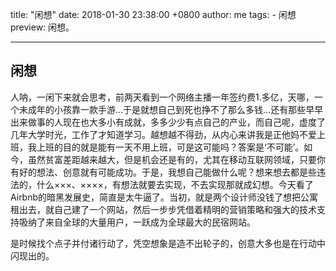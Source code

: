 title: "闲想"
date: 2018-01-30 23:38:00 +0800
author: me
tags:
    - 闲想
preview: 闲想。

---

## 闲想

人呐，一闲下来就会思考，前两天看到一个网络主播一年签约费1.多亿，天哪，一个未成年的小孩靠一款手游...于是就想自己到死也挣不了那么多钱...还有那些早早出来做事的人现在也大多小有成就，多多少少有点自己的产业，而自己呢，虚度了几年大学时光，工作了才知道学习。越想越不得劲，从内心来讲我是正他妈不爱上班，我上班的目的就是能有一天不用上班，可是这可能吗？答案是‘不可能’。如今，虽然贫富差距越来越大，但是机会还是有的，尤其在移动互联网领域，只要你有好的想法、创意就有可能成功。于是，我想自己能做什么呢？想来想去都是些违法的，什么×××、××××，有想法就要去实现，不去实现那就成幻想。今天看了Airbnb的暗黑发展史，简直是太牛逼了。当初，就是两个设计师没钱了想把公寓租出去，就自己建了一个网站，然后一步步凭借着精明的营销策略和强大的技术支持吸纳了来自全球的大量用户，一跃成为全球最大的民宿网站。

是时候找个点子并付诸行动了，凭空想象是造不出轮子的，创意大多也是在行动中闪现出的。
